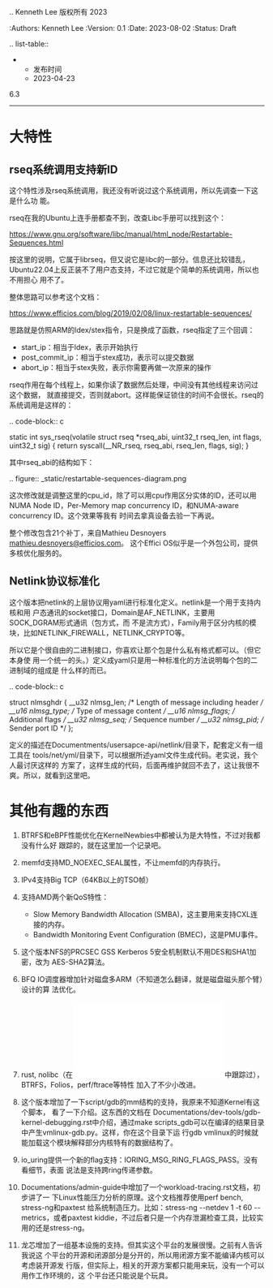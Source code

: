 .. Kenneth Lee 版权所有 2023

:Authors: Kenneth Lee
:Version: 0.1
:Date: 2023-08-02
:Status: Draft

.. list-table::

   * - 发布时间
     - 2023-04-23

6.3
***

大特性
======

rseq系统调用支持新ID
--------------------

这个特性涉及rseq系统调用，我还没有听说过这个系统调用，所以先调查一下这是什么功
能。

rseq在我的Ubuntu上连手册都查不到，改查Libc手册可以找到这个：

  https://www.gnu.org/software/libc/manual/html_node/Restartable-Sequences.html

按这里的说明，它属于librseq，但又说它是libc的一部分。信息还比较错乱，
Ubuntu22.04上反正装不了用户态支持，不过它就是个简单的系统调用，所以也不用担心
用不了。

整体思路可以参考这个文档：

  https://www.efficios.com/blog/2019/02/08/linux-restartable-sequences/

思路就是仿照ARM的ldex/stex指令，只是换成了函数，rseq指定了三个回调：

* start_ip：相当于ldex，表示开始执行
* post_commit_ip：相当于stex成功，表示可以提交数据
* abort_ip：相当于stex失败，表示你需要再做一次原来的操作

rseq作用在每个线程上，如果你读了数据然后处理，中间没有其他线程来访问过这个数据，
就直接提交，否则就abort。这样能保证锁住的时间不会很长。rseq的系统调用是这样的：

.. code-block:: c

   static int sys_rseq(volatile struct rseq *rseq_abi, uint32_t rseq_len,
   			int flags, uint32_t sig)
   {
       return syscall(__NR_rseq, rseq_abi, rseq_len, flags, sig);
   }

其中rseq_abi的结构如下：

.. figure:: _static/restartable-sequences-diagram.png

这次修改就是调整这里的cpu_id，除了可以用cpu作用区分实体的ID，还可以用NUMA Node
ID，Per-Memory map concurrency ID，和NUMA-aware concurrency ID。这个效果等我有
时间去拿真设备去验一下再说。

整个修改包含21个补丁，来自Mathieu Desnoyers <mathieu.desnoyers@efficios.com>。
这个Effici OS似乎是一个外包公司，提供多核优化服务的。

Netlink协议标准化
-----------------

这个版本把netlink的上层协议用yaml进行标准化定义。netlink是一个用于支持内核和用
户态通讯的socket接口，Domain是AF_NETLINK，主要用SOCK_DGRAM形式通讯（包方式，而
不是流方式），Family用于区分内核的模块，比如NETLINK_FIREWALL，NETLINK_CRYPTO等。

所以它是个很自由的二进制接口，你喜欢让那个包是什么私有格式都可以。（但它本身使
用一个统一的头。）定义成yaml只是用一种标准化的方法说明每个包的二进制域的组成是
什么样的而已。

.. code-block:: c 

   struct nlmsghdr {
     __u32 nlmsg_len;    /* Length of message including header */
     __u16 nlmsg_type;   /* Type of message content */
     __u16 nlmsg_flags;  /* Additional flags */
     __u32 nlmsg_seq;    /* Sequence number */
     __u32 nlmsg_pid;    /* Sender port ID */
   };

定义的描述在Documentments/usersapce-api/netlink/目录下，配套定义有一组工具在
tools/net/yml/目录下，可以根据所述yaml文件生成代码。老实说，我个人最讨厌这样的
方案了，这样生成的代码，后面再维护就回不去了，这让我很不爽。所以，就看到这里吧。

其他有趣的东西
==============

1. BTRFS和eBPF性能优化在KernelNewbies中都被认为是大特性，不过对我都没有什么好
   跟踪的，就在这里加一个记录吧。

2. memfd支持MD_NOEXEC_SEAL属性，不让memfd的内存执行。

3. IPv4支持Big TCP（64KB以上的TSO帧）

4. 支持AMD两个新QoS特性：

   * Slow Memory Bandwidth Allocation (SMBA)，这主要用来支持CXL连接的内存。
   * Bandwidth Monitoring Event Configuration (BMEC)，这是PMU事件。

5. 这个版本NFS的PRCSEC GSS Kerberos 5安全机制默认不用DES和SHA1加密，改为
   AES-SHA2算法。

6. BFQ IO调度器增加针对磁盘多ARM（不知道怎么翻译，就是磁盘磁头那个臂）设计的算
   法优化。

7. rust, nolibc（在![](5.19.md)中跟踪过），BTRFS，Folios，perf/ftrace等特性
   加入了不少小改进。

8. 这个版本增加了一下script/gdb的mm结构的支持，我原来不知道Kernel有这个脚本，
   看了一下介绍。这东西的文档在
   Documentations/dev-tools/gdb-kernel-debugging.rst中介绍，通过make
   scripts_gdb可以在编译的结果目录中产生vmlinux-gdb.py。这样，你在这个目录下运
   行gdb vmlinux的时候就能加载这个模块解释部分内核特有的数据结构了。

9. io_uring提供一个新的flag支持：IORING_MSG_RING_FLAGS_PASS。没有看细节，表面
   说法是支持跨ring传递参数。

10. Documentations/admin-guide中增加了一个workload-tracing.rst文档，初步讲了一
    下Linux性能压力分析的原理。这个文档推荐使用perf bench, stress-ng和paxtest
    给系统制造压力。比如：stress-ng --netdev 1 -t 60 --metrics，或者paxtest
    kiddie，不过后者只是一个内存泄漏检查工具，比较实用的还是stress-ng。

11. 龙芯增加了一组基本设施的支持。但其实这个平台的发展很慢。之前有人告诉我说这
    个平台的开源和闭源部分是分开的，所以用闭源方案不能编译内核可以考虑装开源发
    行版，但实际上，相关的开源方案都只能用来玩，没有一个可以用作工作环境的，这
    个平台还只能说是个玩具。

